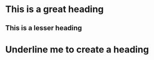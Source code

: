 # This is a great heading

## This is a lesser heading

Underline me to create a heading
==============
